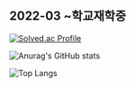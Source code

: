 
2022-03
~학교재학중
--------------
[![Solved.ac Profile](http://mazassumnida.wtf/api/v2/generate_badge?boj=ddaa63777)](https://solved.ac/ddaa63777/)

![Anurag's GitHub stats](https://github-readme-stats.vercel.app/api?username=kimminji-1130&show_icons=true&theme=midnight-purple)

![Top Langs](https://github-readme-stats.vercel.app/api/top-langs/?username=kimminji-1130&layout=compact&theme=midnight-purple)

